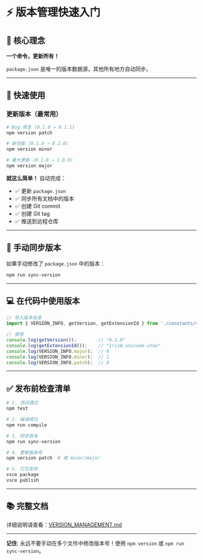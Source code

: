 # ⚡ 版本管理快速入门

## 🎯 核心理念

**一个命令，更新所有！**

`package.json` 是唯一的版本数据源，其他所有地方自动同步。

---

## 🚀 快速使用

### 更新版本（最常用）

```bash
# Bug 修复 (0.1.0 → 0.1.1)
npm version patch

# 新功能 (0.1.0 → 0.2.0)
npm version minor

# 重大更新 (0.1.0 → 1.0.0)
npm version major
```

**就这么简单！** 自动完成：
- ✅ 更新 `package.json`
- ✅ 同步所有文档中的版本
- ✅ 创建 Git commit
- ✅ 创建 Git tag
- ✅ 推送到远程仓库

---

## 🔧 手动同步版本

如果手动修改了 `package.json` 中的版本：

```bash
npm run sync-version
```

---

## 💻 在代码中使用版本

```typescript
// 导入版本信息
import { VERSION_INFO, getVersion, getExtensionId } from './constants/version';

// 使用
console.log(getVersion());        // "0.1.0"
console.log(getExtensionId());    // "1risW.unicode-show"
console.log(VERSION_INFO.major);  // 0
console.log(VERSION_INFO.minor);  // 1
console.log(VERSION_INFO.patch);  // 0
```

---

## ✅ 发布前检查清单

```bash
# 1. 测试通过
npm test

# 2. 编译成功
npm run compile

# 3. 同步版本
npm run sync-version

# 4. 更新版本号
npm version patch  # 或 minor/major

# 5. 打包发布
vsce package
vsce publish
```

---

## 📚 完整文档

详细说明请查看：[VERSION_MANAGEMENT.md](./docs/VERSION_MANAGEMENT.md)

---

**记住**: 永远不要手动在多个文件中修改版本号！使用 `npm version` 或 `npm run sync-version`。
